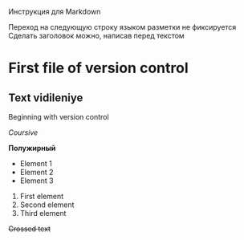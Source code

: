 Инструкция для Markdown

Переход на следующую строку языком разметки не фиксируется
Сделать заголовок можно, написав перед текстом

# First file of version control

## Text vidileniye

Beginning with version control

*Coursive*

**Полужирный**

* Element 1
* Element 2
* Element 3

1. First element
2. Second element
3. Third element

~~Crossed text~~
